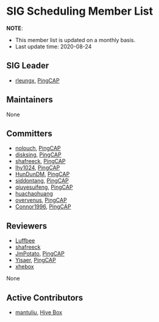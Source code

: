 # SIG Scheduling Member List

**NOTE**:

* This member list is updated on a monthly basis.
* Last update time: 2020-08-24

## SIG Leader

* [rleungx](https://github.com/rleungx), [PingCAP](https://pingcap.com/en/)

## Maintainers

None

## Committers

* [nolouch](https://github.com/nolouch), [PingCAP](https://pingcap.com/en/)
* [disksing](https://github.com/disksing), [PingCAP](https://pingcap.com/en/)
* [shafreeck](https://github.com/shafreeck), [PingCAP](https://pingcap.com/en/)
* [lhy1024](https://github.com/lhy1024), [PingCAP](https://pingcap.com/en/)
* [HunDunDM](https://github.com/HunDunDM), [PingCAP](https://pingcap.com/en/)
* [siddontang](https://github.com/siddontang), [PingCAP](https://pingcap.com/en/)
* [qiuyesuifeng](https://github.com/qiuyesuifeng), [PingCAP](https://pingcap.com/en/)
* [huachaohuang](https://github.com/huachaohuang)
* [overvenus](https://github.com/overvenus), [PingCAP](https://pingcap.com/en/)
* [Connor1996](https://github.com/Connor1996), [PingCAP](https://pingcap.com/en/)

## Reviewers

* [Luffbee](https://github.com/Luffbee)
* [shafreeck](https://github.com/shafreeck)
* [JmPotato](https://github.com/JmPotato), [PingCAP](https://pingcap.com/en/)
* [Yisaer](https://github.com/Yisaer), [PingCAP](https://pingcap.com/en/)
* [xhebox](https://github.com/xhebox)

None

## Active Contributors

* [mantuliu](https://github.com/mantuliu), [Hive Box](https://www.fcbox.com/en)

